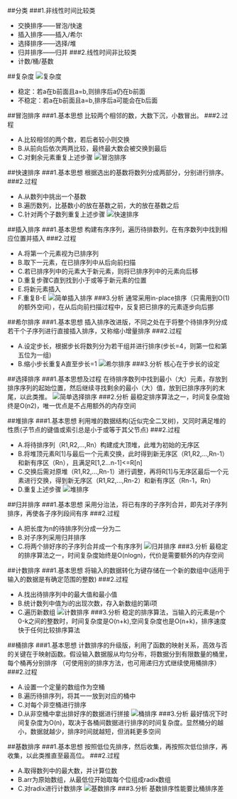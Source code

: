 ##分类
###1.非线性时间比较类
* 交换排序——冒泡/快速
* 插入排序——插入/希尔
* 选择排序——选择/堆
* 归并排序——归并
###2.线性时间非比较类
* 计数/桶/基数

##复杂度
![复杂度](../../pic/复杂度.png)
* 稳定：若a在b前面且a=b,则排序后a仍在b前面
* 不稳定：若a在b前面且a=b,排序后a可能会在b后面

##冒泡排序
###1.基本思想
比较两个相邻的数，大数下沉，小数冒出。
###2.过程
* A.比较相邻的两个数，若后者较小则交换
* B.从前向后依次两两比较，最终最大数会被交换到最后
* C.对剩余元素重复上述步骤
![冒泡排序](../../pic/冒泡排序动图.gif)

##快速排序
###1.基本思想
根据选出的基数将数列分成两部分，分别进行排序。
###2.过程
* A.从数列中挑出一个基数
* B.遍历数列，比基数小的放在基数之前，大的放在基数之后
* C.针对两个子数列重复上述步骤
![快速排序](../../pic/快速排序动图.gif)

##插入排序
###1.基本思想
构建有序序列，遍历待排数列，在有序数列中找到相应位置并插入
###2.过程
* A.将第一个元素视为已排序列
* B.取下一元素，在已排序列中从后向前扫描
* C.若已排序列中的元素大于新元素，则将已排序列中的元素向后移
* D.重复步骤C直到找到小于或等于新元素的位置
* E.将新元素插入
* F.重复B-E
![简单插入排序](../../pic/简单插入排序动图.gif)
###3.分析
通常采用in-place排序（只需用到O(1)的额外空间），在从后向前扫描过程中，反复把已排序的元素逐步向后挪

##希尔排序
###1.基本思想
插入排序改进版，不同之处在于将整个待排序列分成若干个子序列进行直接插入排序，又称缩小增量排序
###2.过程
* A.设定步长，根据步长将数列分为若干组并进行排序(步长=4，则第一位和第五位为一组)
* B.缩小步长重复A直至步长=1
![希尔排序](../../pic/希尔排序动图.gif)
###3.分析
核心在于步长的设定

##选择排序
###1.基本思想及过程
在待排序数列中找到最小（大）元素，存放到排序序列的起始位置，然后继续寻找剩余的最小（大）值，放到已排序序列的末尾，以此类推。
![简单选择排序](../../pic/简单选择排序动图.gif)
###2.分析
最稳定排序算法之一，时间复杂度始终是O(n2)，唯一优点是不占用额外的内存空间

##堆排序
###1.基本思想
利用堆的数据结构(近似完全二叉树)，又同时满足堆的性质(子节点的键值或索引总是小于或等于其父节点)
###2.过程
* A.将待排序列（R1,R2,...,Rn）构建成大顶堆，此堆为初始的无序区
* B.将堆顶元素R[1]与最后一个元素交换，此时得到新无序区（R1,R2,...,Rn-1）和新有序区（Rn），且满足R[1,2...n-1]<=R[n]
* C.交换后需对原堆（R1,R2,...,Rn-1）进行调整，再将R[1]与无序区最后一个元素进行交换，得到新无序区（R1,R2,...,Rn-2）和新有序区（Rn-1，Rn）
* D.重复上述步骤
![堆排序](../../pic/堆排序动图.gif)

##归并排序
###1.基本思想
采用分治法，将已有序的子序列合并，即先对子序列排序，再使各子序列段间有序
###2.过程
* A.把长度为n的待排序列分成一分为二
* B.对子序列采用归并排序
* C.将两个排好序的子序列合并成一个有序序列
![归并排序](../../pic/归并排序动图.gif)
###3.分析
最稳定的排序算法之一，时间复杂度始终是O(nlogn)，代价是需要额外的内存空间

##计数排序
###1.基本思想
将输入的数据转化为键存储在一个新的数组中(适用于输入的数据是有确定范围的整数)
###2.过程
* A.找出待排序列中的最大值和最小值
* B.统计数列中值为i的出现次数，存入新数组的第i项
* C.遍历新数组
![计数排序](../pic/计数排序动图.gif)
###3.分析
稳定的排序算法，当输入的元素是n个0-k之间的整数时，时间复杂度是O(n+k),空间复杂度也是O(n+k)，排序速度快于任何比较排序算法

##桶排序
###1.基本思想
计数排序的升级版，利用了函数的映射关系，高效与否的关键在于映射函数。假设输入数据服从均匀分布，将数据分到有限数量的桶里，每个桶再分别排序
（可使用别的排序方法，也可用递归方式继续使用桶排序）
###2.过程
* A.设置一个定量的数组作为空桶
* B.遍历待排序列，将其一一放到对应的桶中
* C.对每个非空桶进行排序
* D.从非空桶中拿出排好序的数据进行拼接
![桶排序](../../pic/桶排序图.gif)
###3.分析
最好情况下时间复杂度为O(n)，取决于各桶间数据进行排序的时间复杂度。显然桶分的越小，数据就越少，排序时间就越短，但消耗更多空间

##基数排序
###1.基本思想
按照低位先排序，然后收集，再按照次低位排序，再收集，以此类推直至最高位。
###2.过程
* A.取得数列中的最大数，并计算位数
* B.arr为原始数组，从最低位开始取每个位组成radix数组
* C.对radix进行计数排序
![基数排序](../../pic/基数排序动图.gif)
###3.分析
基数排序性能要比桶排序差